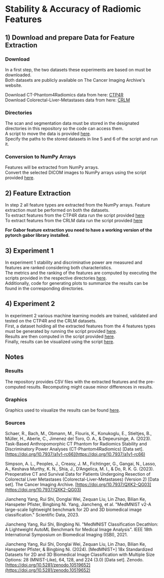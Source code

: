 # Stability & Accuracy of Radiomic Features

## 1) Download and prepare Data for Feature Extraction
### Download
In a first step, the two datasets these experiments are based on must be downloaded.  
Both datasets are publicly available on The Cancer Imaging Archive's website.

Download CT-Phantom4Radiomics data from here: [CTP4R](https://www.cancerimagingarchive.net/collection/ct-phantom4radiomics/)  
Download Colorectal-Liver-Metastases data from here: [CRLM](https://www.cancerimagingarchive.net/collection/colorectal-liver-metastases/)

### Directories
The scan and segmentation data must be stored in the designated directories in this repository so the code can access them.  
A script to move the data is provided [here](https://github.com/Joingl/radiomic-features/blob/main/data/move_scan_and_mask.py).  
Specify the paths to the stored datasets in line 5 and 6 of the script and run it.

### Conversion to NumPy Arrays
Features will be extracted from NumPy arrays.  
Convert the selected DICOM images to NumPy arrays using the script provided [here](https://github.com/Joingl/radiomic-features/blob/main/data/generate_NumPy_images.py).

## 2) Feature Extraction
In step 2 all feature types are extracted from the NumPy arrays. Feature extraction must be performed on both the datasets.  
To extract features from the CTP4R data run the script provided [here](https://github.com/Joingl/radiomic-features/blob/main/feature%20extraction/ctp4r/extract_features_ctp4r.py)   
To extract features from the CRLM data run the script provided [here](https://github.com/Joingl/radiomic-features/blob/main/feature%20extraction/crlm/extract_features_crlm.py)  

**For Gabor feature extraction you need to have a working version of the pytorch gabor library installed.**

## 3) Experiment 1
In experiment 1 stability and discriminative power are measured and features are ranked considering both characteristics.  
The metrics and the ranking of the features are computed by executing the scripts provided in the respective directories [here](https://github.com/Joingl/radiomic-features/tree/main/experiments/experiment1).  
Additionally, code for generating plots to summarize the results can be found in the corresponding directories.  

## 4) Experiment 2
In experiment 2 various machine learning models are trained, validated and tested on the CTP4R and the CRLM datasets.  
First, a dataset holding all the extracted features from the 4 features types must be generated by running the script provided [here](https://github.com/Joingl/radiomic-features/blob/main/experiments/experiment2/prepare_data.py).  
Results are then computed in the script provided [here](https://github.com/Joingl/radiomic-features/blob/main/experiments/experiment2/compute_results.py).  
Finally, results can be visualized using the script [here](https://github.com/Joingl/radiomic-features/blob/main/experiments/experiment2/plot_performance.py).

## Notes
### Results
The repository provides CSV files with the extracted features and the pre-computed results. Recomputing might cause minor differences in results.

### Graphics
Graphics used to visualize the results can be found [here](https://github.com/Joingl/radiomic-features/tree/main/graphics).  

### Sources
Schaer, R., Bach, M., Obmann, M., Flouris, K., Konukoglu, E., Stieltjes, B., Müller, H., Aberle, C., Jimenez del Toro, O. A., & Depeursinge, A. (2023). Task-Based Anthropomorphic CT Phantom for Radiomics Stability and Discriminatory Power Analyses (CT-Phantom4Radiomics) [Data set]. [https://doi.org/10.7937/a1v1-rc66](https://doi.org/10.7937/a1v1-rc66)  

Simpson, A. L., Peoples, J., Creasy, J. M., Fichtinger, G., Gangai, N., Lasso, A., Keshava Murthy, K. N., Shia, J., D’Angelica, M. I., & Do, R. K. G. (2023). Preoperative CT and Survival Data for Patients Undergoing Resection of Colorectal Liver Metastases (Colorectal-Liver-Metastases) (Version 2) [Data set]. The Cancer Imaging Archive. [https://doi.org/10.7937/QXK2-QG03](https://doi.org/10.7937/QXK2-QG03)  

Jiancheng Yang, Rui Shi, Donglai Wei, Zequan Liu, Lin Zhao, Bilian Ke, Hanspeter Pfister, Bingbing Ni. Yang, Jiancheng, et al. "MedMNIST v2-A large-scale lightweight benchmark for 2D and 3D biomedical image classification." Scientific Data, 2023.

Jiancheng Yang, Rui Shi, Bingbing Ni. "MedMNIST Classification Decathlon: A Lightweight AutoML Benchmark for Medical Image Analysis". IEEE 18th International Symposium on Biomedical Imaging (ISBI), 2021.

Jiancheng Yang, Rui Shi, Donglai Wei, Zequan Liu, Lin Zhao, Bilian Ke, Hanspeter Pfister, & Bingbing Ni. (2024). [MedMNIST+] 18x Standardized Datasets for 2D and 3D Biomedical Image Classification with Multiple Size Options: 28 (MNIST-Like), 64, 128, and 224 (3.0) [Data set]. Zenodo. [https://doi.org/10.5281/zenodo.10519652](https://doi.org/10.5281/zenodo.10519652)
